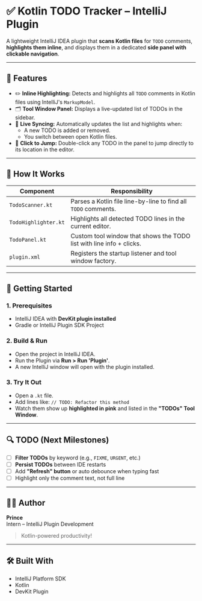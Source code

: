 # ✅ Kotlin TODO Tracker – IntelliJ Plugin

A lightweight IntelliJ IDEA plugin that **scans Kotlin files** for `TODO` comments, **highlights them inline**, and displays them in a dedicated **side panel with clickable navigation**.

---

## 📌 Features

- ✏️ **Inline Highlighting:** Detects and highlights all `TODO` comments in Kotlin files using IntelliJ's `MarkupModel`.
- 🗂️ **Tool Window Panel:** Displays a live-updated list of TODOs in the sidebar.
- 🔁 **Live Syncing:** Automatically updates the list and highlights when:
  - A new TODO is added or removed.
  - You switch between open Kotlin files.
- 🎯 **Click to Jump:** Double-click any TODO in the panel to jump directly to its location in the editor.

---

## 🧠 How It Works

| Component                  | Responsibility                                                      |
|---------------------------|----------------------------------------------------------------------|
| `TodoScanner.kt`          | Parses a Kotlin file line-by-line to find all `TODO` comments.       |
| `TodoHighlighter.kt`      | Highlights all detected TODO lines in the current editor.            |
| `TodoPanel.kt`            | Custom tool window that shows the TODO list with line info + clicks. |
| `plugin.xml`              | Registers the startup listener and tool window factory.              |

---

## 🚀 Getting Started

### 1. Prerequisites
- IntelliJ IDEA with **DevKit plugin installed**
- Gradle or IntelliJ Plugin SDK Project

### 2. Build & Run
- Open the project in IntelliJ IDEA.
- Run the Plugin via **Run > Run 'Plugin'**.
- A new IntelliJ window will open with the plugin installed.

### 3. Try It Out
- Open a `.kt` file.
- Add lines like: `// TODO: Refactor this method`
- Watch them show up **highlighted in pink** and listed in the **"TODOs" Tool Window**.

---

## 🔍 TODO (Next Milestones)

- [ ] **Filter TODOs** by keyword (e.g., `FIXME`, `URGENT`, etc.)
- [ ] **Persist TODOs** between IDE restarts
- [ ] Add **"Refresh" button** or auto debounce when typing fast
- [ ] Highlight only the comment text, not full line

---

## 🧑‍💻 Author

**Prince**  
Intern – IntelliJ Plugin Development  
> Kotlin-powered productivity!

---

## 🛠️ Built With

- IntelliJ Platform SDK
- Kotlin
- DevKit Plugin
